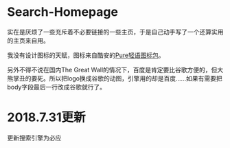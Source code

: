 # Search-Homepage
实在是厌烦了一些充斥着不必要链接的一些主页，于是自己动手写了一个还算实用的主页来自用。

我没有设计图标的天赋，图标来自酷安的<a href="https://www.coolapk.com/apk/me.morirain.dev.iconpack.pure" target="_blank">Pure轻语图标包</a>。

另外不得不说在国内The Great Wall的情况下，百度是肯定要比谷歌方便的，但大熊掌丑的要死。所以把logo换成谷歌的动图，引擎用的却是百度......如果有需要把body字段最后一行改成谷歌就行了。
# 2018.7.31更新
更新搜索引擎为必应
